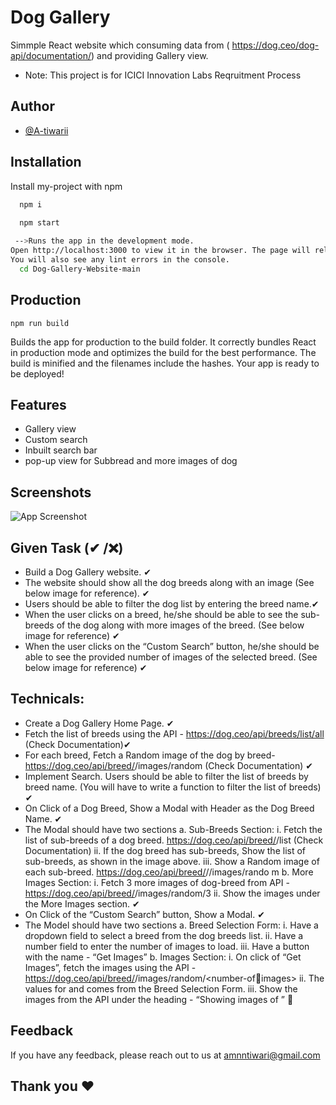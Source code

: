 
# Dog Gallery

Simmple React website which consuming data from ( https://dog.ceo/dog-api/documentation/) and providing Gallery view.

- Note: This project is for ICICI Innovation Labs Reqruitment Process


## Author

- [@A-tiwarii](https://github.com/A-tiwarii)



## Installation

Install my-project with npm

```bash
  npm i
 
  npm start

 -->Runs the app in the development mode.
Open http://localhost:3000 to view it in the browser. The page will reload if you make edits.
You will also see any lint errors in the console.
  cd Dog-Gallery-Website-main
```
## Production
    npm run build
Builds the app for production to the build folder.
It correctly bundles React in production mode and optimizes the build for the best performance. The build is minified and the filenames include the hashes.
Your app is ready to be deployed!
## Features

- Gallery view
- Custom search
- Inbuilt search bar
- pop-up view for Subbread and more images of dog



## Screenshots

![App Screenshot](https://via.placeholder.com/468x300?text=App+Screenshot+Here)


## Given Task (✔ /❌)

- Build a Dog Gallery website. ✔
- The website should show all the dog breeds along with an image (See below
  image for reference). ✔
- Users should be able to filter the dog list by entering the breed name.✔
- When the user clicks on a breed, he/she should be able to see the sub-breeds of
  the dog along with more images of the breed. (See below image for reference) ✔
- When the user clicks on the “Custom Search” button, he/she should be able to
  see the provided number of images of the selected breed. (See below image for
  reference) ✔
 ## Technicals:
- Create a Dog Gallery Home Page. ✔
- Fetch the list of breeds using the API - https://dog.ceo/api/breeds/list/all (Check
  Documentation)✔
- For each breed, Fetch a Random image of the dog by breed-
  https://dog.ceo/api/breed/<dog-breed>/images/random (Check Documentation) ✔
- Implement Search. Users should be able to filter the list of breeds by breed
  name. (You will have to write a function to filter the list of breeds) ✔
- On Click of a Dog Breed, Show a Modal with Header as the Dog Breed Name. ✔
- The Modal should have two sections 
  a. Sub-Breeds Section:
  i. Fetch the list of sub-breeds of a dog breed.
  https://dog.ceo/api/breed/<dog-breed>/list (Check Documentation)
  ii. If the dog breed has sub-breeds, Show the list of sub-breeds, as
  shown in the image above.
  iii. Show a Random image of each sub-breed.
  https://dog.ceo/api/breed/<dog-breed>/<sub-breed>/images/rando
  m
  b. More Images Section:
  i. Fetch 3 more images of dog-breed from API -
  https://dog.ceo/api/breed/<dog-breed>/images/random/3
  ii. Show the images under the More Images section.  ✔
- On Click of the “Custom Search” button, Show a Modal. ✔
- The Model should have two sections
  a. Breed Selection Form:
  i. Have a dropdown field to select a breed from the dog breeds list.
  ii. Have a number field to enter the number of images to load.
  iii. Have a button with the name - “Get Images”
  b. Images Section:
  i. On click of “Get Images”, fetch the images using the API -
  https://dog.ceo/api/breed/<dog-breed>/images/random/<number-ofimages>
  ii. The values for <dog-breed> and <number-of-images> comes from
  the Breed Selection Form.
  iii. Show the images from the API under the heading - “Showing
  <number-of-images> images of <dog-breed-name>” ✔

  

## Feedback

If you have any feedback, please reach out to us at amnntiwari@gmail.com



## Thank you ❤

